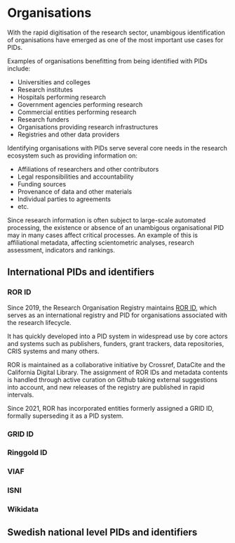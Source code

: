 # Organisations

With the rapid digitisation of the research sector, unambigous identification of organisations have emerged as one of the most important use cases for PIDs.

Examples of organisations benefitting from being identified with PIDs include:

* Universities and colleges
* Research institutes
* Hospitals performing research
* Government agencies performing research
* Commercial entities performing research
* Research funders
* Organisations providing research infrastructures
* Registries and other data providers

Identifying organisations with PIDs serve several core needs in the research ecosystem such as providing information on:

* Affiliations of researchers and other contributors
* Legal responsibilities and accountability
* Funding sources
* Provenance of data and other materials
* Individual parties to agreements
* etc.

Since research information is often subject to large-scale automated processing, the existence or absence of an unambigous organisational PID may in many cases affect critical processes. An example of this is affiliational metadata, affecting scientometric analyses, research assessment, indicators and rankings.

## International PIDs and identifiers

### ROR ID
Since 2019, the Research Organisation Registry maintains [ROR ID](../data-on-pids/ror.md), which serves as an international registry and PID for organisations associated with the research lifecycle.

It has quickly developed into a PID system in widespread use by core actors and systems such as publishers, funders, grant trackers, data repositories, CRIS systems and many others. 

ROR is maintained as a collaborative initiative by Crossref, DataCite and the California Digital Library. The assignment of ROR IDs and metadata contents is handled through active curation on Github taking external suggestions into account, and new releases of the registry are published in rapid intervals.

Since 2021, ROR has incorporated entities formerly assigned a GRID ID, formally superseding it as a PID system.

### GRID ID

### Ringgold ID

### VIAF

### ISNI

### Wikidata

## Swedish national level PIDs and identifiers

### 